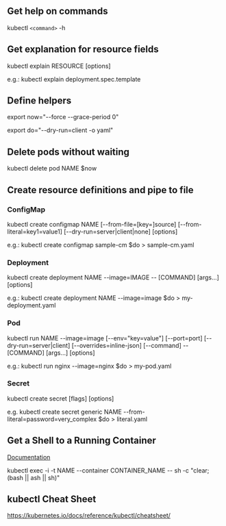 ## Get help on commands
kubectl `<command>` -h

## Get explanation for resource fields
kubectl explain RESOURCE [options]

e.g.: kubectl explain deployment.spec.template

## Define helpers
export now="--force --grace-period 0"

export do="--dry-run=client -o yaml"

## Delete pods without waiting
kubectl delete pod NAME $now

## Create resource definitions and pipe to file

### ConfigMap
kubectl create configmap NAME [--from-file=[key=]source]
[--from-literal=key1=value1] [--dry-run=server|client|none] [options]

e.g.: kubectl create configmap sample-cm $do > sample-cm.yaml

### Deployment
kubectl create deployment NAME --image=IMAGE -- [COMMAND] [args...] [options]

e.g.: kubectl create deployment NAME --image=image $do > my-deployment.yaml

### Pod
kubectl run NAME --image=image [--env="key=value"] [--port=port]
[--dry-run=server|client] [--overrides=inline-json] [--command] -- [COMMAND]
[args...] [options]

e.g.: kubectl run nginx --image=nginx $do > my-pod.yaml

### Secret
kubectl create secret [flags] [options]

e.g. kubectl create secret generic NAME --from-literal=password=very_complex $do > literal.yaml

## Get a Shell to a Running Container
[Documentation](https://kubernetes.io/docs/tasks/debug/debug-application/get-shell-running-container/)

kubectl exec -i -t NAME --container CONTAINER_NAME -- sh -c "clear; (bash || ash || sh)"

## kubectl Cheat Sheet
https://kubernetes.io/docs/reference/kubectl/cheatsheet/